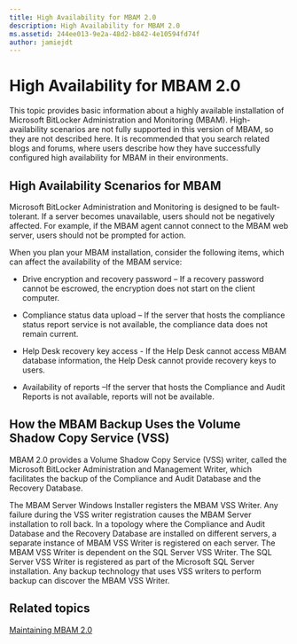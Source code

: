 ```yaml
---
title: High Availability for MBAM 2.0
description: High Availability for MBAM 2.0
ms.assetid: 244ee013-9e2a-48d2-b842-4e10594fd74f
author: jamiejdt
---
```


# High Availability for MBAM 2.0


This topic provides basic information about a highly available installation of Microsoft BitLocker Administration and Monitoring (MBAM). High-availability scenarios are not fully supported in this version of MBAM, so they are not described here. It is recommended that you search related blogs and forums, where users describe how they have successfully configured high availability for MBAM in their environments.

## High Availability Scenarios for MBAM


Microsoft BitLocker Administration and Monitoring is designed to be fault-tolerant. If a server becomes unavailable, users should not be negatively affected. For example, if the MBAM agent cannot connect to the MBAM web server, users should not be prompted for action.

When you plan your MBAM installation, consider the following items, which can affect the availability of the MBAM service:

-   Drive encryption and recovery password – If a recovery password cannot be escrowed, the encryption does not start on the client computer.

-   Compliance status data upload – If the server that hosts the compliance status report service is not available, the compliance data does not remain current.

-   Help Desk recovery key access - If the Help Desk cannot access MBAM database information, the Help Desk cannot provide recovery keys to users.

-   Availability of reports –If the server that hosts the Compliance and Audit Reports is not available, reports will not be available.

## <a href="" id="how-the-mbam-backup-uses-the-volume-shadow-copy-service--vss--"></a>How the MBAM Backup Uses the Volume Shadow Copy Service (VSS)


MBAM 2.0 provides a Volume Shadow Copy Service (VSS) writer, called the Microsoft BitLocker Administration and Management Writer, which facilitates the backup of the Compliance and Audit Database and the Recovery Database.

The MBAM Server Windows Installer registers the MBAM VSS Writer. Any failure during the VSS writer registration causes the MBAM Server installation to roll back. In a topology where the Compliance and Audit Database and the Recovery Database are installed on different servers, a separate instance of MBAM VSS Writer is registered on each server. The MBAM VSS Writer is dependent on the SQL Server VSS Writer. The SQL Server VSS Writer is registered as part of the Microsoft SQL Server installation. Any backup technology that uses VSS writers to perform backup can discover the MBAM VSS Writer.

## Related topics


[Maintaining MBAM 2.0](maintaining-mbam-20-mbam-2.md)

 

 





